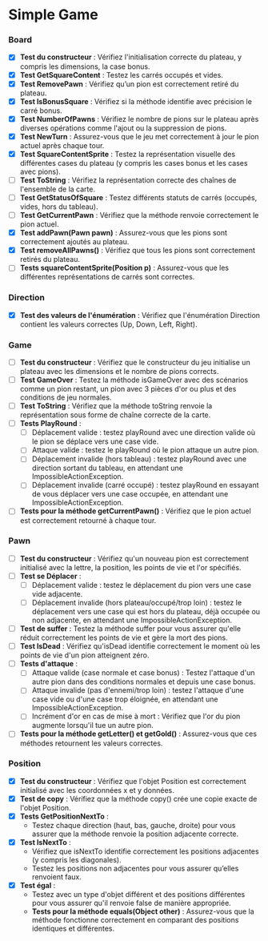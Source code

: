 # Simple Game

### Board
- [x] **Test du constructeur** : Vérifiez l'initialisation correcte du plateau, y compris les dimensions, la case bonus.
- [x] **Test GetSquareContent** : Testez les carrés occupés et vides.
- [x] **Test RemovePawn** : Vérifiez qu’un pion est correctement retiré du plateau.
- [x] **Test IsBonusSquare** : Vérifiez si la méthode identifie avec précision le carré bonus.
- [x] **Test NumberOfPawns** : Vérifiez le nombre de pions sur le plateau après diverses opérations comme l'ajout ou la suppression de pions.
- [x] **Test NewTurn** : Assurez-vous que le jeu met correctement à jour le pion actuel après chaque tour.
- [x] **Test SquareContentSprite** : Testez la représentation visuelle des différentes cases du plateau (y compris les cases bonus et les cases avec pions).
- [ ] **Test ToString** : Vérifiez la représentation correcte des chaînes de l'ensemble de la carte.
- [ ] **Test GetStatusOfSquare** : Testez différents statuts de carrés (occupés, vides, hors du tableau).
- [ ] **Test GetCurrentPawn** : Vérifiez que la méthode renvoie correctement le pion actuel.
- [x] **Test addPawn(Pawn pawn)** : Assurez-vous que les pions sont correctement ajoutés au plateau.
- [x] **Test removeAllPawns()** : Vérifiez que tous les pions sont correctement retirés du plateau.
- [ ] **Tests squareContentSprite(Position p)** : Assurez-vous que les différentes représentations de carrés sont correctes.

### Direction
- [x] **Test des valeurs de l'énumération** : Vérifiez que l'énumération Direction contient les valeurs correctes (Up, Down, Left, Right).

### Game
- [ ] **Test du constructeur** : Vérifiez que le constructeur du jeu initialise un plateau avec les dimensions et le nombre de pions corrects.
- [ ] **Test GameOver** : Testez la méthode isGameOver avec des scénarios comme un pion restant, un pion avec 3 pièces d'or ou plus et des conditions de jeu normales.
- [ ] **Test ToString** : Vérifiez que la méthode toString renvoie la représentation sous forme de chaîne correcte de la carte.
- [ ] **Tests PlayRound** :
    - [ ] Déplacement valide : testez playRound avec une direction valide où le pion se déplace vers une case vide.
    - [ ] Attaque valide : testez le playRound où le pion attaque un autre pion.
    - [ ] Déplacement invalide (hors tableau) : testez playRound avec une direction sortant du tableau, en attendant une ImpossibleActionException.
    - [ ] Déplacement invalide (carré occupé) : testez playRound en essayant de vous déplacer vers une case occupée, en attendant une ImpossibleActionException.
- [ ] **Tests pour la méthode getCurrentPawn()** : Vérifiez que le pion actuel est correctement retourné à chaque tour.

### Pawn
- [ ] **Test du constructeur** : Vérifiez qu'un nouveau pion est correctement initialisé avec la lettre, la position, les points de vie et l'or spécifiés.
- [ ] **Test se Déplacer** :
    - [ ] Déplacement valide : testez le déplacement du pion vers une case vide adjacente.
    - [ ] Déplacement invalide (hors plateau/occupé/trop loin) : testez le déplacement vers une case qui est hors du plateau, déjà occupée ou non adjacente, en attendant une ImpossibleActionException.
- [ ] **Test de suffer** : Testez la méthode suffer pour vous assurer qu'elle réduit correctement les points de vie et gère la mort des pions.
- [ ] **Test IsDead** : Vérifiez qu'isDead identifie correctement le moment où les points de vie d'un pion atteignent zéro.
- [ ] **Tests d'attaque** :
    - [ ] Attaque valide (case normale et case bonus) : Testez l'attaque d'un autre pion dans des conditions normales et depuis une case bonus.
    - [ ] Attaque invalide (pas d'ennemi/trop loin) : testez l'attaque d'une case vide ou d'une case trop éloignée, en attendant une ImpossibleActionException.
    - [ ] Incrément d'or en cas de mise à mort : Vérifiez que l'or du pion augmente lorsqu'il tue un autre pion.
- [ ] **Tests pour la méthode getLetter() et getGold()** : Assurez-vous que ces méthodes retournent les valeurs correctes.

### Position
- [x] **Test du constructeur** : Vérifiez que l'objet Position est correctement initialisé avec les coordonnées x et y données.
- [x] **Test de copy** : Vérifiez que la méthode copy() crée une copie exacte de l'objet Position.
- [x] **Tests GetPositionNextTo** :
    - Testez chaque direction (haut, bas, gauche, droite) pour vous assurer que la méthode renvoie la position adjacente correcte.
- [x] **Test IsNextTo** :
    - Vérifiez que isNextTo identifie correctement les positions adjacentes (y compris les diagonales).
    - Testez les positions non adjacentes pour vous assurer qu’elles renvoient faux.
- [x] **Test égal** :
    - Testez avec un type d'objet différent et des positions différentes pour vous assurer qu'il renvoie false de manière appropriée.
    - **Tests pour la méthode equals(Object other)** : Assurez-vous que la méthode fonctionne correctement en comparant des positions identiques et différentes.
